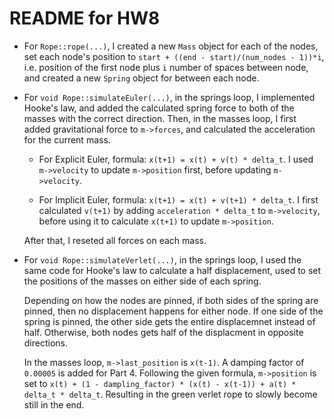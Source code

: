 # README for HW8


* For `Rope::rope(...)`, I created a new `Mass` object for each of the nodes, set each node's position to `start + ((end - start)/(num_nodes - 1))*i`, i.e. position of the first node plus `i` number of spaces between node, and created a new `Spring` object for between each node.

* For `void Rope::simulateEuler(...)`, in the springs loop, I implemented Hooke's law, and added the calculated spring force to both of the masses with the correct direction. Then, in the masses loop, I first added gravitational force to `m->forces`, and calculated the acceleration for the current mass.

  * For Explicit Euler, formula: `x(t+1) = x(t) + v(t) * delta_t`. I used `m->velocity` to update `m->position` first, before updating `m->velocity`.

  * For Implicit Euler, formula: `x(t+1) = x(t) + v(t+1) * delta_t`. I first calculated `v(t+1)` by adding `acceleration * delta_t` to `m->velocity`, before using it to calculate `x(t+1)` to update `m->position`.

  After that, I reseted all forces on each mass.

* For `void Rope::simulateVerlet(...)`, in the springs loop, I used the same code for Hooke's law to calculate a half displacement, used to set the positions of the masses on either side of each spring.

  Depending on how the nodes are pinned, if both sides of the spring are pinned, then no displacement happens for either node. If one side of the spring is pinned, the other side gets the entire displacemnet instead of half. Otherwise, both nodes gets half of the displacment in opposite directions.

  In the masses loop, `m->last_position` is `x(t-1)`. A damping factor of `0.00005` is added for Part 4. Following the given formula, `m->position` is set to `x(t) + (1 - dampling_factor) * (x(t) - x(t-1)) + a(t) * delta_t * delta_t`. Resulting in the green verlet rope to slowly become still in the end.
